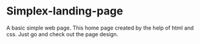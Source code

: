 # Simplex-landing-page
A basic simple web page. This home page created by the help of html and css. Just go and check out the page design. 
